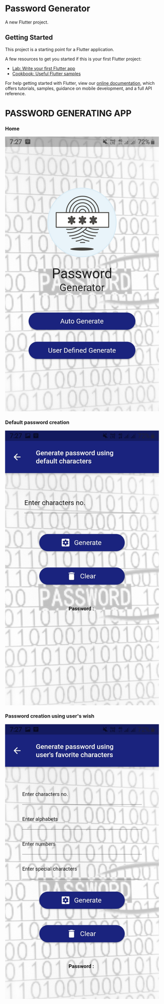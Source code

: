 # Password Generator

A new Flutter project.

## Getting Started

This project is a starting point for a Flutter application.

A few resources to get you started if this is your first Flutter project:

- [Lab: Write your first Flutter app](https://flutter.dev/docs/get-started/codelab)
- [Cookbook: Useful Flutter samples](https://flutter.dev/docs/cookbook)

For help getting started with Flutter, view our
[online documentation](https://flutter.dev/docs), which offers tutorials,
samples, guidance on mobile development, and a full API reference.
# PASSWORD GENERATING APP
<h3>Home</h3>
<img src="screenshots/pwdgen.jpg" />
<h3>Default password creation</h3>
<img src="screenshots/Screenshot_20220702-072726.jpg" />
<h3>Password creation using user's wish</h3>
<img src="screenshots/Screenshot_20220702-072730.jpg" />

